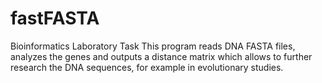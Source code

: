 # fastFASTA
Bioinformatics Laboratory Task
This program reads DNA FASTA files, analyzes the genes and outputs a distance matrix which allows to further research the DNA sequences, for example in evolutionary studies.
